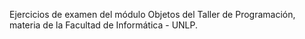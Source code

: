 Ejercicios de examen del módulo Objetos del Taller de Programación, materia de la Facultad de Informática - UNLP.
